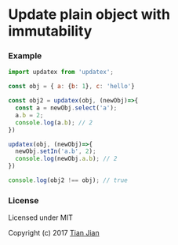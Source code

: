 Update plain object with immutability
=================================

### Example
```js
import updatex from 'updatex';

const obj = { a: {b: 1}, c: 'hello'}

const obj2 = updatex(obj, (newObj)=>{
  const a = newObj.select('a');
  a.b = 2;
  console.log(a.b); // 2
})

updatex(obj, (newObj)=>{
  newObj.setIn('a.b', 2);
  console.log(newObj.a.b); // 2
})

console.log(obj2 !== obj); // true
```

### License
Licensed under MIT

Copyright (c) 2017 [Tian Jian](https://github.com/tianjianchn)
